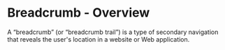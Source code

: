 # Breadcrumb - Overview

A “breadcrumb” (or “breadcrumb trail”) is a type of secondary navigation that reveals the user's location in a website or Web application.